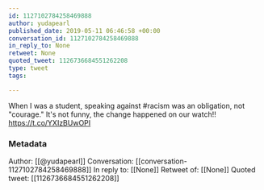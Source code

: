 ```yaml
---
id: 1127102784258469888
author: yudapearl
published_date: 2019-05-11 06:46:58 +00:00
conversation_id: 1127102784258469888
in_reply_to: None
retweet: None
quoted_tweet: 1126736684551262208
type: tweet
tags:

---
```


When I was a student, speaking against #racism was an obligation, not "courage." It's not funny, the change happened on our watch!! https://t.co/YXIzBUwOPI

### Metadata

Author: [[@yudapearl]]
Conversation: [[conversation-1127102784258469888]]
In reply to: [[None]]
Retweet of: [[None]]
Quoted tweet: [[1126736684551262208]]
